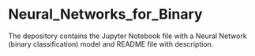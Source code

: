 # Neural_Networks_for_Binary
The depository contains the Jupyter Notebook file with a Neural Network (binary classification) model and README file with description.

